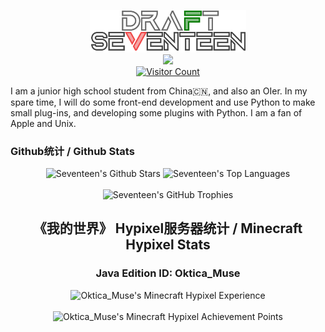 <p align="center"> 
  <a href="https://ohdragonboi.cn">
    <img src="logo-final/frederick-number-logo-final-@2x-animited.svg"  width="250">
    <br>
    <img src="https://readme-typing-svg.demolab.com?font=Montserrat&pause=1000&random=false&width=435&lines=Just+in+time!;Have+a+good+time~;Please_Touch_Me&center=true"  width="400">
    <br>
    <img src="https://profile-counter.glitch.me/{se7entin}/count.svg" alt="Visitor Count" width="200px"/>
  </a>
</p>

I am a junior high school student from China🇨🇳, and also an OIer. In my spare time, I will do some front-end development and use Python to make small plug-ins, and developing some plugins with Python. I am a fan of Apple and Unix. 

### Github统计 / Github Stats

<div align="center">
  <img src="https://github-readme-stats.vercel.app/api?username=FrederickAsYou&show_icons=true&count_private=true&hide_border=false&theme=flat&no-bg=true" alt="Seventeen's Github Stars"/ width="310">

  <img src="https://github-readme-stats.vercel.app/api/top-langs/?username=FrederickAsYou&layout=compact&hide_border=false&theme=flat&no-bg=true" alt="Seventeen's Top Languages" width="235">
</div>

<br>

<div align="center">
  <img src="https://github-profile-trophy.vercel.app/?username=FrederickAsYou&theme=flat&column=4&margin-w=15&margin-h=15&no-frame=false&rank=-C,-B&no-bg=true" alt="Seventeen's GitHub Trophies"/>
</div>

<h2 align="center">《我的世界》 Hypixel服务器统计 / Minecraft Hypixel Stats</h2>

<h3 align="center"> 
  Java Edition ID: Oktica_Muse
</h3>

<div align="center">
  <img width="500px" src="https://gen.plancke.io/exp/Oktica_Muse.png" alt="Oktica_Muse's Minecraft Hypixel Experience"/>
</div>

<br>

<div align="center">
  <img width="500px" src="https://gen.plancke.io/achievementPoints/Oktica_Muse.png" alt="Oktica_Muse's Minecraft Hypixel Achievement Points"/>
</div>
